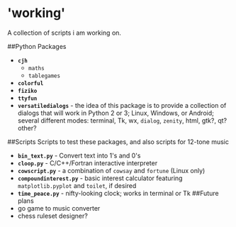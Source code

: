 # 'working'
A collection of scripts i am working on.

##Python Packages
- **`cjh`**
    - `maths`
    - `tablegames`
- **`colorful`**
- **`fiziko`**
- **`ttyfun`**
- **`versatiledialogs`** - the idea of this package is to provide a collection of
  dialogs that will work in Python 2 or 3; Linux, Windows, or Android; several
  different modes: terminal, Tk, wx, `dialog`, `zenity`, html, gtk?, qt? other?

##Scripts
Scripts to test these packages, and also scripts for 12-tone music
- **`bin_text.py`**  - Convert text into 1's and 0's
- **`cloop.py`**     - C/C++/Fortran interactive interpreter
- **`cowscript.py`** - a combination of `cowsay` and `fortune` (Linux only)
- **`compoundinterest.py`** - basic interest calculator featuring `matplotlib.pyplot` and
                            `toilet`, if desired
- **`time_peace.py`** - nifty-looking clock; works in terminal or Tk
##Future plans
- go game to music converter
- chess ruleset designer?